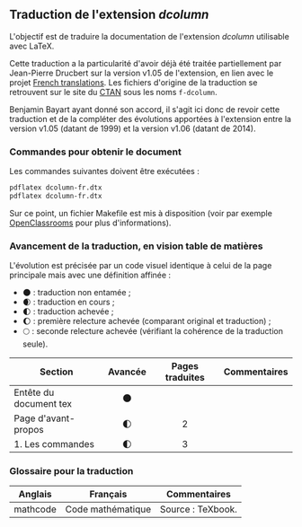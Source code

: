 ## Traduction de l'extension *dcolumn*

L'objectif est de traduire la documentation de l'extension *dcolumn* utilisable avec LaTeX. 

Cette traduction a la particularité d'avoir déjà été traitée partiellement par Jean-Pierre Drucbert sur la version v1.05 de l'extension, en lien avec le projet [French translations](https://www.ctan.org/pkg/french-translations). Les fichiers d'origine de la traduction se retrouvent sur le site du [CTAN](https://www.ctan.org/tex-archive/info/french-translations/macros/latex/required/tools) sous les noms `f-dcolumn`.

Benjamin Bayart ayant donné son accord, il s'agit ici donc de revoir cette traduction et de la compléter des évolutions apportées à l'extension entre la version v1.05 (datant de 1999) et la version v1.06 (datant de 2014).

### Commandes pour obtenir le document

Les commandes suivantes doivent être exécutées :

```bash
pdflatex dcolumn-fr.dtx
pdflatex dcolumn-fr.dtx
```

Sur ce point, un fichier Makefile est mis à disposition (voir par exemple [OpenClassrooms](https://openclassrooms.com/courses/compilez-sous-gnu-linux#/id/r-1130480) pour plus d'informations).


### Avancement de la traduction, en vision table de matières

L'évolution est précisée par un code visuel identique à celui de la page principale mais avec une définition affinée :

- :new_moon: : traduction non entamée ;
- :waxing_crescent_moon: : traduction en cours ;
- :first_quarter_moon: : traduction achevée ;
- :waxing_gibbous_moon: : première relecture achevée (comparant original et traduction) ; 
- :full_moon: : seconde relecture achevée (vérifiant la cohérence de la traduction seule).

Section                       | Avancée                | Pages traduites | Commentaires 
----------------------------- | :--------------------: | :-------------: | -------------------------
Entête du document tex        | :new_moon:             |                 |
Page d'avant-propos           | :first_quarter_moon:   | 2               | 
1. Les commandes              | :first_quarter_moon:   | 3               |


### Glossaire pour la traduction

Anglais                | Français                                       | Commentaires 
---------------------- | ---------------------------------------------- | -------------------------------
mathcode               | Code mathématique                              | Source : TeXbook.
